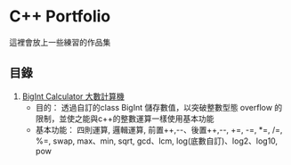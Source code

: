 # C++ Portfolio

這裡會放上一些練習的作品集

## 目錄
1.  [BigInt Calculator 大數計算機](https://github.com/style960431/Portfolio/tree/main/BigInt%20Calculator/BigInt%20Calculator) 
    *  目的：
         透過自訂的class BigInt 儲存數值，以突破整數型態 overflow 的限制，並使之能與c++的整數運算一樣使用基本功能
    *  基本功能：
         四則運算, 邏輯運算, 前置++,--、後置++,--, +=, -=, *=, /=, %=, swap, max、min, sqrt, gcd、lcm, log(底數自訂)、log2、log10, pow
